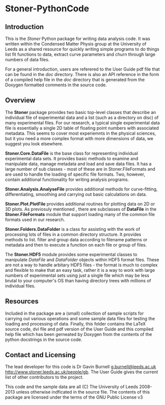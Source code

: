 Stoner-PythonCode
=================

Introduction
------------
This is the  *Stoner* Python package for writing data analysis code. It was written within the Condensed Matter Physis 
group at the University of Leeds as a shared resource for quickly writing simple programs to do things list fit functions
to data, extract curve parameters and churn through large numbers of data files.

For a general introduction, users are referered to the User Guide pdf file that can be found in the *doc* directory. 
There is also an API reference in the form of a compiled help file in the *doc* directory that is generated from the
Doxygen formatted comments in the source code.
 
Overview
-------- 
The **Stoner** package provides two basic top-level classes that describe an individual file of experimental data and a 
list (such as a directory on disc) of many experimental files. For our research, a typical single experimental data file
is essentially a single 2D table of floating point numbers with associated metadata. This seems to cover most experiemnts
in the physical sciences, but it you need a more complex format with more dimensions of data, we suggest you look elsewhere.
 
**Stoner.Core.DataFile** is the base class for representing individual experimental data sets. 
It provides basic methods to examine and manipulate data, manage metadata and load and save data files. 
It has a large number of sub classes - most of these are in Stoner.FileFormats and are used to handle the loading of specific 
file formats. Two, however, contain additional functionality for writing analysis programs.
 
**Stoner.Analysis.AnalyseFile** provides additional methods for curve-fitting, differentiating, smoothing and carrying out 
basic calculations on data. 

**Stoner.Plot.PlotFile** provides additional routines for plotting data on 2D or 3D plots. As previosuly mentioned , there are 
subclasses of **DataFile** in the **Stoner.FileFormats** module that support loading many of the common file formats used in 
our research.

**Stoner.Folders.DataFolder** is a class for assisting with the work of processing lots of files in a common directory 
structure. It provides methods to list. filter and group data according to filename patterns or metadata and then to execute
a function on each file or group of files.

The **Stoner.HDF5** module provides some experimental classes to manipulate *DataFile* and *DataFolder* objects within HDF5
format files. These are not a way to handle arbitary HDF5 files - the format is much to complex and flexible to make that
an easy task, rather it is a way to work with large numbers of experimental sets using just a single file which may be less
brutal to your computer's OS than having directory trees with millions of individual files.

 
Resources
---------
 
Included in the package are a (small) collection of sample scripts for carrying out various operations and some sample data 
files for testing the loading and processing of data. Finally, this folder contains the LaTeX source code, dvi file and 
pdf version of the User Guide and this compiled help file which has been gerneated by Doxygen from the contents of the 
python docstrings in the source code. 

Contact and Licensing
---------------------

The lead developer for this code is Dr Gavin Burnell <g.burnell@leeds.ac.uk> http://www.stoner.leeds.ac.uk/people/gb. 
The User Guide gives the current list of other contributors to the project.

This code and the sample data are all (C) The University of Leeds 2008-2013 unless otherwise indficated in the source file. 
The contents of this package are licensed under the terms of the GNU Public License v3